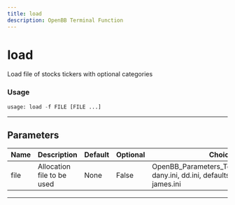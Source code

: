 ```yaml
---
title: load
description: OpenBB Terminal Function
---
```


# load

Load file of stocks tickers with optional categories

### Usage

```python
usage: load -f FILE [FILE ...]
```

---

## Parameters

| Name | Description | Default | Optional | Choices |
| ---- | ----------- | ------- | -------- | ------- |
| file | Allocation file to be used | None | False | OpenBB_Parameters_Template_v1.0.0.xlsx, dany.ini, dd.ini, defaults.ini, example.ini, james.ini |
---

